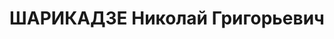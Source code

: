 ---
title: ШАРИКАДЗЕ Николай Григорьевич
description: "Род. в 1893, Харагаульский р-н, с. Парцхнали. Род занятий: до ареста\
  \ председатель Зестафонского РИКа. \n  Осужден Тройкой при НКВД ГССР 13.11.1937.\
  \ Мера наказания: расстрел с конфискацией личного имущества. Дата расстрела: 14.11.1937"
---